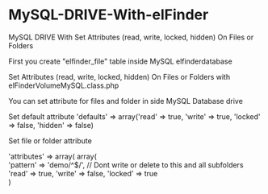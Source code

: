 # MySQL-DRIVE-With-elFinder
MySQL DRIVE With Set Attributes (read, write, locked, hidden) On Files or Folders

First you create "elfinder_file" table inside MySQL elfinderdatabase

Set Attributes (read, write, locked, hidden) On Files or Folders with elFinderVolumeMySQL.class.php

You can set attribute for files and folder in side MySQL Database drive

Set default attribute
'defaults'    => array('read' => true, 'write' => true, 'locked' => false, 'hidden' => false)

Set file or folder attribute

'attributes' => array(
                array(				
                'pattern'	=> 'demo/^$/', // Dont write or delete to this and all subfolders
                'read'		=> true,
                'write'		=> false,
                'locked'	=> true				
                 )


